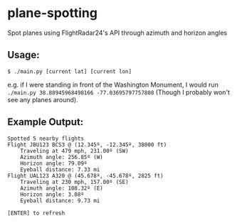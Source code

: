 # plane-spotting

Spot planes using FlightRadar24's API through azimuth and horizon angles

## Usage:

`$ ./main.py [current lat] [current lon]`

e.g. if I were standing in front of the Washington Monument, I would run `./main.py 38.88945968498166 -77.03695797757808` (Though I probably won't see any planes around).

## Example Output:

```
Spotted 5 nearby flights
Flight JBU123 BCS3 @ (12.345º, -12.345º, 38000 ft)
	Traveling at 479 mph, 231.00º (SW)
	Azimuth angle: 256.85º (W)
	Horizon angle: 79.09º
	Eyeball distance: 7.33 mi
Flight UAL123 A320 @ (45.678º, -45.678º, 2825 ft)
	Traveling at 230 mph, 157.00º (SE)
	Azimuth angle: 108.32º (E)
	Horizon angle: 3.08º
	Eyeball distance: 9.73 mi
	
[ENTER] to refresh
```